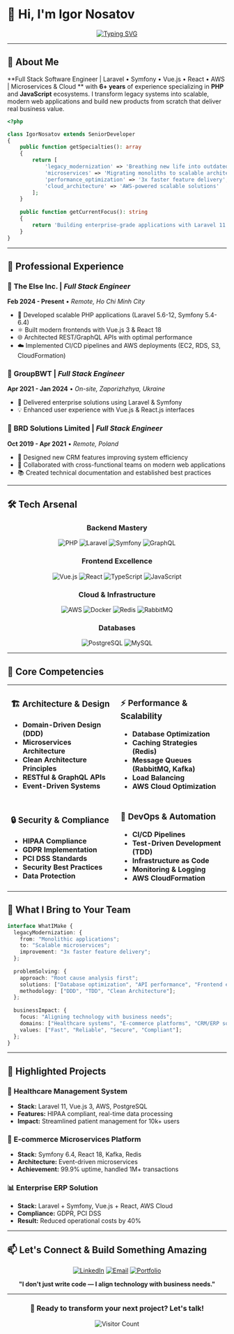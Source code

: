 # 👋 Hi, I'm Igor Nosatov

<div align="center">
  
[![Typing SVG](https://readme-typing-svg.herokuapp.com?font=Fira+Code&weight=600&size=28&duration=3000&pause=1000&color=2F81F7&center=true&vCenter=true&multiline=true&width=1000&height=130&lines=Senior+Full+Stack+Engineer+PHP/JS;Transforming+Legacy+Systems+%E2%9A%A1;Building+Scalable+Modern+Applications+%F0%9F%9A%80)](https://git.io/typing-svg)



</div>

---

## 🚀 **About Me**

**Full Stack Software Engineer | Laravel • Symfony • Vue.js • React • AWS | Microservices & Cloud ** with **6+ years** of experience specializing in **PHP** and **JavaScript** ecosystems. I transform legacy systems into scalable, modern web applications and build new products from scratch that deliver real business value.

```php
<?php

class IgorNosatov extends SeniorDeveloper 
{
    public function getSpecialties(): array 
    {
        return [
            'legacy_modernization' => 'Breathing new life into outdated systems',
            'microservices' => 'Migrating monoliths to scalable architectures', 
            'performance_optimization' => '3x faster feature delivery',
            'cloud_architecture' => 'AWS-powered scalable solutions'
        ];
    }
    
    public function getCurrentFocus(): string 
    {
        return 'Building enterprise-grade applications with Laravel 11 + Symfony 6.4';
    }
}
```

---

## 💼 **Professional Experience**

### 🏢 **The Else Inc.** | *Full Stack Engineer* 
**Feb 2024 - Present** • *Remote, Ho Chi Minh City*
- 🔧 Developed scalable PHP applications (Laravel 5.6-12, Symfony 5.4-6.4)
- ⚛️ Built modern frontends with Vue.js 3 & React 18
- 🌐 Architected REST/GraphQL APIs with optimal performance
- ☁️ Implemented CI/CD pipelines and AWS deployments (EC2, RDS, S3, CloudFormation)

### 🏢 **GroupBWT** | *Full Stack Engineer*
**Apr 2021 - Jan 2024** • *On-site, Zaporizhzhya, Ukraine*
- 🎯 Delivered enterprise solutions using Laravel & Symfony
- 💡 Enhanced user experience with Vue.js & React.js interfaces

### 🏢 **BRD Solutions Limited** | *Full Stack Engineer*
**Oct 2019 - Apr 2021** • *Remote, Poland*
- 🔄 Designed new CRM features improving system efficiency
- 🤝 Collaborated with cross-functional teams on modern web applications
- 📚 Created technical documentation and established best practices

---

## 🛠️ **Tech Arsenal**

<div align="center">

### **Backend Mastery**
![PHP](https://img.shields.io/badge/PHP-777BB4?style=for-the-badge&logo=php&logoColor=white)
![Laravel](https://img.shields.io/badge/Laravel-FF2D20?style=for-the-badge&logo=laravel&logoColor=white)
![Symfony](https://img.shields.io/badge/Symfony-000000?style=for-the-badge&logo=symfony&logoColor=white)
![GraphQL](https://img.shields.io/badge/GraphQL-E10098?style=for-the-badge&logo=graphql&logoColor=white)

### **Frontend Excellence**
![Vue.js](https://img.shields.io/badge/Vue.js-35495E?style=for-the-badge&logo=vue.js&logoColor=4FC08D)
![React](https://img.shields.io/badge/React-20232A?style=for-the-badge&logo=react&logoColor=61DAFB)
![TypeScript](https://img.shields.io/badge/TypeScript-007ACC?style=for-the-badge&logo=typescript&logoColor=white)
![JavaScript](https://img.shields.io/badge/JavaScript-F7DF1E?style=for-the-badge&logo=javascript&logoColor=black)

### **Cloud & Infrastructure**
![AWS](https://img.shields.io/badge/AWS-232F3E?style=for-the-badge&logo=amazon-aws&logoColor=white)
![Docker](https://img.shields.io/badge/Docker-2496ED?style=for-the-badge&logo=docker&logoColor=white)
![Redis](https://img.shields.io/badge/Redis-DC382D?style=for-the-badge&logo=redis&logoColor=white)
![RabbitMQ](https://img.shields.io/badge/RabbitMQ-FF6600?style=for-the-badge&logo=rabbitmq&logoColor=white)

### **Databases**
![PostgreSQL](https://img.shields.io/badge/PostgreSQL-316192?style=for-the-badge&logo=postgresql&logoColor=white)
![MySQL](https://img.shields.io/badge/MySQL-4479A1?style=for-the-badge&logo=mysql&logoColor=white)

</div>

---

## 🎯 **Core Competencies**

<table>
<tr>
<td width="50%">

### 🏗️ **Architecture & Design**
- **Domain-Driven Design (DDD)**
- **Microservices Architecture**
- **Clean Architecture Principles**
- **RESTful & GraphQL APIs**
- **Event-Driven Systems**

</td>
<td width="50%">

### ⚡ **Performance & Scalability**
- **Database Optimization**
- **Caching Strategies (Redis)**
- **Message Queues (RabbitMQ, Kafka)**
- **Load Balancing**
- **AWS Cloud Optimization**

</td>
</tr>
<tr>
<td>

### 🔒 **Security & Compliance**
- **HIPAA Compliance**
- **GDPR Implementation**
- **PCI DSS Standards**
- **Security Best Practices**
- **Data Protection**

</td>
<td>

### 🚀 **DevOps & Automation**
- **CI/CD Pipelines**
- **Test-Driven Development (TDD)**
- **Infrastructure as Code**
- **Monitoring & Logging**
- **AWS CloudFormation**

</td>
</tr>
</table>

## 🎯 **What I Bring to Your Team**

```typescript
interface WhatIMake {
  legacyModernization: {
    from: "Monolithic applications";
    to: "Scalable microservices";
    improvement: "3x faster feature delivery";
  };
  
  problemSolving: {
    approach: "Root cause analysis first";
    solutions: ["Database optimization", "API performance", "Frontend efficiency"];
    methodology: ["DDD", "TDD", "Clean Architecture"];
  };
  
  businessImpact: {
    focus: "Aligning technology with business needs";
    domains: ["Healthcare systems", "E-commerce platforms", "CRM/ERP solutions"];
    values: ["Fast", "Reliable", "Secure", "Compliant"];
  };
}
```

---

## 🌟 **Highlighted Projects**

### 🏥 **Healthcare Management System**
- **Stack:** Laravel 11, Vue.js 3, AWS, PostgreSQL
- **Features:** HIPAA compliant, real-time data processing
- **Impact:** Streamlined patient management for 10k+ users

### 🛒 **E-commerce Microservices Platform**
- **Stack:** Symfony 6.4, React 18, Kafka, Redis
- **Architecture:** Event-driven microservices
- **Achievement:** 99.9% uptime, handled 1M+ transactions

### 📊 **Enterprise ERP Solution**
- **Stack:** Laravel + Symfony, Vue.js + React, AWS Cloud
- **Compliance:** GDPR, PCI DSS
- **Result:** Reduced operational costs by 40%

---

## 📫 **Let's Connect & Build Something Amazing**

<div align="center">

[![LinkedIn](https://img.shields.io/badge/LinkedIn-0077B5?style=for-the-badge&logo=linkedin&logoColor=white)](https://linkedin.com/in/your-profile)
[![Email](https://img.shields.io/badge/Email-D14836?style=for-the-badge&logo=gmail&logoColor=white)](mailto:your.email@domain.com)
[![Portfolio](https://img.shields.io/badge/Portfolio-FF5722?style=for-the-badge&logo=google-chrome&logoColor=white)](https://your-portfolio.com)

**"I don't just write code — I align technology with business needs."**

</div>

---

<div align="center">
  
### 🚀 Ready to transform your next project? Let's talk!

![Visitor Count](https://visitor-badge.laobi.icu/badge?page_id=YourGitHubUsername.YourGitHubUsername&style=flat-square&color=0088cc)

</div>
